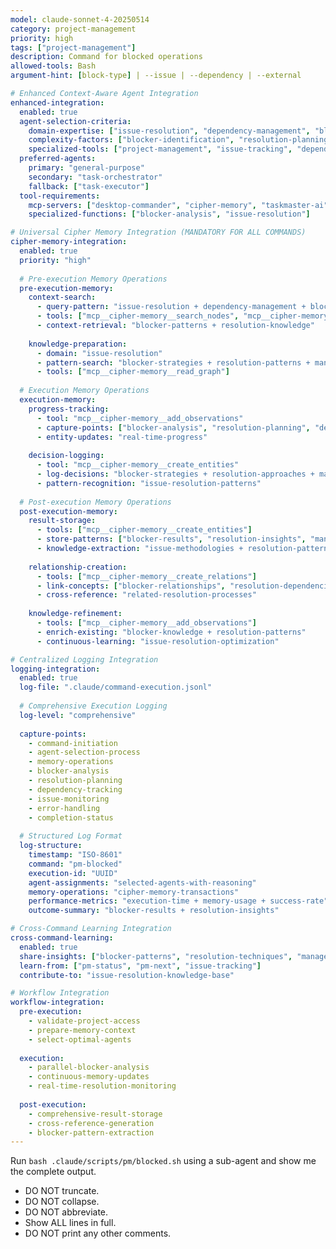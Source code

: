 ```yaml
---
model: claude-sonnet-4-20250514
category: project-management
priority: high
tags: ["project-management"]
description: Command for blocked operations
allowed-tools: Bash
argument-hint: [block-type] | --issue | --dependency | --external

# Enhanced Context-Aware Agent Integration
enhanced-integration:
  enabled: true
  agent-selection-criteria:
    domain-expertise: ["issue-resolution", "dependency-management", "blocker-analysis"]
    complexity-factors: ["blocker-identification", "resolution-planning", "dependency-tracking"]
    specialized-tools: ["project-management", "issue-tracking", "dependency-analysis"]
  preferred-agents:
    primary: "general-purpose"
    secondary: "task-orchestrator"
    fallback: ["task-executor"]
  tool-requirements:
    mcp-servers: ["desktop-commander", "cipher-memory", "taskmaster-ai"]
    specialized-functions: ["blocker-analysis", "issue-resolution"]

# Universal Cipher Memory Integration (MANDATORY FOR ALL COMMANDS)
cipher-memory-integration:
  enabled: true
  priority: "high"
  
  # Pre-execution Memory Operations
  pre-execution-memory:
    context-search:
      - query-pattern: "issue-resolution + dependency-management + blocker-analysis"
      - tools: ["mcp__cipher-memory__search_nodes", "mcp__cipher-memory__open_nodes"]
      - context-retrieval: "blocker-patterns + resolution-knowledge"
    
    knowledge-preparation:
      - domain: "issue-resolution"
      - pattern-search: "blocker-strategies + resolution-patterns + management-techniques"
      - tools: ["mcp__cipher-memory__read_graph"]
  
  # Execution Memory Operations
  execution-memory:
    progress-tracking:
      - tool: "mcp__cipher-memory__add_observations"
      - capture-points: ["blocker-analysis", "resolution-planning", "dependency-tracking"]
      - entity-updates: "real-time-progress"
    
    decision-logging:
      - tool: "mcp__cipher-memory__create_entities"
      - log-decisions: "blocker-strategies + resolution-approaches + management-decisions"
      - pattern-recognition: "issue-resolution-patterns"
  
  # Post-execution Memory Operations
  post-execution-memory:
    result-storage:
      - tools: ["mcp__cipher-memory__create_entities"]
      - store-patterns: ["blocker-results", "resolution-insights", "management-techniques"]
      - knowledge-extraction: "issue-methodologies + resolution-patterns"
    
    relationship-creation:
      - tools: ["mcp__cipher-memory__create_relations"]
      - link-concepts: ["blocker-relationships", "resolution-dependencies", "management-connections"]
      - cross-reference: "related-resolution-processes"
    
    knowledge-refinement:
      - tools: ["mcp__cipher-memory__add_observations"]
      - enrich-existing: "blocker-knowledge + resolution-patterns"
      - continuous-learning: "issue-resolution-optimization"

# Centralized Logging Integration
logging-integration:
  enabled: true
  log-file: ".claude/command-execution.jsonl"
  
  # Comprehensive Execution Logging
  log-level: "comprehensive"
  
  capture-points:
    - command-initiation
    - agent-selection-process
    - memory-operations
    - blocker-analysis
    - resolution-planning
    - dependency-tracking
    - issue-monitoring
    - error-handling
    - completion-status
  
  # Structured Log Format
  log-structure:
    timestamp: "ISO-8601"
    command: "pm-blocked"
    execution-id: "UUID"
    agent-assignments: "selected-agents-with-reasoning"
    memory-operations: "cipher-memory-transactions"
    performance-metrics: "execution-time + memory-usage + success-rate"
    outcome-summary: "blocker-results + resolution-insights"

# Cross-Command Learning Integration
cross-command-learning:
  enabled: true
  share-insights: ["blocker-patterns", "resolution-techniques", "management-strategies"]
  learn-from: ["pm-status", "pm-next", "issue-tracking"]
  contribute-to: "issue-resolution-knowledge-base"

# Workflow Integration
workflow-integration:
  pre-execution:
    - validate-project-access
    - prepare-memory-context
    - select-optimal-agents
  
  execution:
    - parallel-blocker-analysis
    - continuous-memory-updates
    - real-time-resolution-monitoring
  
  post-execution:
    - comprehensive-result-storage
    - cross-reference-generation
    - blocker-pattern-extraction
---
```


Run `bash .claude/scripts/pm/blocked.sh` using a sub-agent and show me the complete output.

- DO NOT truncate.
- DO NOT collapse.
- DO NOT abbreviate.
- Show ALL lines in full.
- DO NOT print any other comments.



